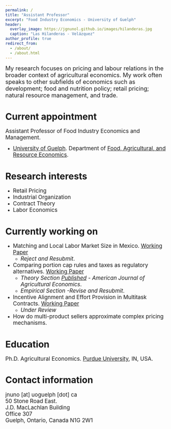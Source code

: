 ```yaml
---
permalink: /
title: "Assistant Professor"
excerpt: "Food Industry Economics - University of Guelph"
header:
  overlay_image: https://jgnunol.github.io/images/hilanderas.jpg
  caption: "Las Hilanderas - Velázquez"
author_profile: true
redirect_from: 
  - /about/
  - /about.html
---
```


<span style="font-size: 18px;">My research focuses on pricing and labour relations in the broader context of agricultural economics. My work often speaks to other subfields of economics such as development; food and nutrition policy; retail pricing; natural resource management, and trade.</span>


Current appointment
======
<span style="font-size: 17px;">Assistant Professor of Food Industry Economics and Management.</span>
* <span style="font-size: 17px;">[University of Guelph](https://www.uoguelph.ca/). Department of [Food, Agricultural, and Resource Economics](https://www.uoguelph.ca/fare/).</span>


Research interests
======
* <span style="font-size: 17px;">Retail Pricing</span>
* <span style="font-size: 17px;">Industrial Organization</span>
* <span style="font-size: 17px;">Contract Theory</span>
* <span style="font-size: 17px;">Labor Economics</span>

Currently working on
======

* <span style="font-size: 17px;">Matching and Local Labor Market Size in Mexico. [Working Paper](https://jorgeperezperez.com/files/PerezMelendezNuno_AKMCitySize.pdf)</span>
  - <span style="font-size: 17px;">_Reject and Resubmit_.</span>
* <span style="font-size: 17px;">Comparing portion cap rules and taxes as regulatory alternatives. [Working Paper](https://www.banxico.org.mx/DIBM/web/documento/visor.html?clave=2022-10&locale=en)</span>
  - <span style="font-size: 17px;">_Theory Section [Published](https://doi.org/10.1111/ajae.12416) - American Journal of Agricultural Economics_.</span>
  - <span style="font-size: 17px;">_Empirical Section -Revise and Resubmit_.</span>
* <span style="font-size: 17px;">Incentive Alignment and Effort Provision in Multitask Contracts. [Working Paper](https://ageconsearch.umn.edu/record/304302)</span>
  - <span style="font-size: 17px;">_Under Review_</span>
* <span style="font-size: 17px;">How do multi-product sellers approximate complex pricing mechanisms.</span>

Education
======

<span style="font-size: 17px;">Ph.D. Agricultural Economics. [Purdue University](https://www.purdue.edu/), IN, USA.</span>
 
Contact information
======
<span style="font-size: 17px;">
jnuno [at] uoguelph [dot] ca <br/>
50 Stone Road East.<br/>
J.D. MacLachlan Building<br/>
Office 307<br/>
Guelph, Ontario, Canada N1G 2W1
</span>
